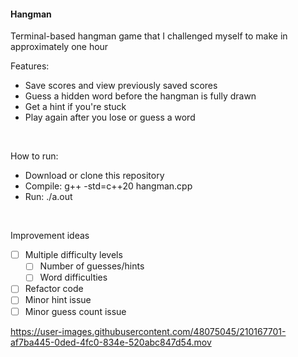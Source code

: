 #### Hangman
Terminal-based hangman game that I challenged myself to make in approximately one hour

Features:
- Save scores and view previously saved scores
- Guess a hidden word before the hangman is fully drawn
- Get a hint if you're stuck
- Play again after you lose or guess a word
<br>

How to run:
- Download or clone this repository  
- Compile: g++ -std=c++20 hangman.cpp  
- Run: ./a.out
<br>

Improvement ideas  
- [ ] Multiple difficulty levels 
  - [ ] Number of guesses/hints
  - [ ] Word difficulties
- [ ] Refactor code
- [ ] Minor hint issue  
- [ ] Minor guess count issue

https://user-images.githubusercontent.com/48075045/210167701-af7ba445-0ded-4fc0-834e-520abc847d54.mov
